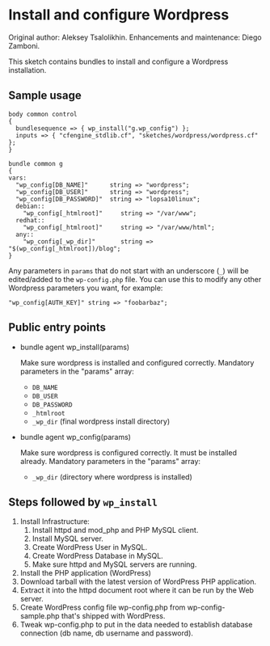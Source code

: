 # Install and configure Wordpress

Original author: Aleksey Tsalolikhin. Enhancements and maintenance: Diego Zamboni.

This sketch contains bundles to install and configure a Wordpress installation.

## Sample usage

    body common control
    {
      bundlesequence => { wp_install("g.wp_config") };
      inputs => { "cfengine_stdlib.cf", "sketches/wordpress/wordpress.cf" };
    }
    
    bundle common g
    {
    vars:
      "wp_config[DB_NAME]"      string => "wordpress";
      "wp_config[DB_USER]"      string => "wordpress";
      "wp_config[DB_PASSWORD]"  string => "lopsa10linux";
      debian::
        "wp_config[_htmlroot]"     string => "/var/www";
      redhat::
        "wp_config[_htmlroot]"     string => "/var/www/html";
      any::
        "wp_config[_wp_dir]"       string => "$(wp_config[_htmlroot])/blog";
    }

Any parameters in `params` that do not start with an underscore (`_`)
will be edited/added to the `wp-config.php` file. You can use this to
modify any other Wordpress parameters you want, for example:

    "wp_config[AUTH_KEY]" string => "foobarbaz";

## Public entry points

- bundle agent wp_install(params)

  Make sure wordpress is installed and configured correctly.
  Mandatory parameters in the "params" array:
  
  - `DB_NAME`
  - `DB_USER`
  - `DB_PASSWORD`
  - `_htmlroot`
  - `_wp_dir` (final wordpress install directory)
  
- bundle agent wp_config(params)

  Make sure wordpress is configured correctly. It must be installed already.
  Mandatory parameters in the "params" array:

  - `_wp_dir` (directory where wordpress is installed)

## Steps followed by `wp_install`

1. Install Infrastructure:
   1. Install httpd and mod_php and PHP MySQL client.
   2. Install MySQL server.
     1. Create WordPress User in MySQL.
     2. Create WordPress Database in MySQL.
   3. Make sure httpd and MySQL servers are running.
2. Install the PHP application (WordPress)
  1. Download tarball with the latest version of WordPress PHP application.
  2. Extract it into the httpd document root where it can be run by the Web server.
  3. Create WordPress config file wp-config.php from wp-config-sample.php that's shipped with WordPress.
  4. Tweak wp-config.php to put in the data needed to establish database connection (db name, db username and password).
